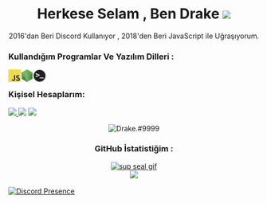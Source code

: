 <h1 align="center">Herkese Selam , Ben Drake <img src="https://media.giphy.com/media/hvRJCLFzcasrR4ia7z/giphy.gif" width="30px"></h1> <p align="center">
<p align="center">
2016'dan Beri Discord Kullanıyor , 2018'den Beri JavaScript ile Uğraşıyorum. <br>
</p>

### Kullandığım Programlar Ve Yazılım Dilleri :

<img align="left" src="https://raw.githubusercontent.com/github/explore/80688e429a7d4ef2fca1e82350fe8e3517d3494d/topics/javascript/javascript.png" width="25" height="25" />
<img align="left" src="https://raw.githubusercontent.com/github/explore/80688e429a7d4ef2fca1e82350fe8e3517d3494d/topics/nodejs/nodejs.png" width="25" height="25" />
<img align="left"  src="https://raw.githubusercontent.com/github/explore/80688e429a7d4ef2fca1e82350fe8e3517d3494d/topics/terminal/terminal.png" width="25" height="25" />
<br />
<h3>Kişisel Hesaplarım:</h3>
<p align="left">
<a href="https://discord.com/users/968081525671338034" target"blank_"><img src="https://img.shields.io/badge/discord%20-111111.svg?&style=for-the-badge&logo=discord&logoColor=white">
<a href="https://github.com/drakeexqw" target"blank_"><img src="https://img.shields.io/badge/GitHub%20-111111.svg?&style=for-the-badge&logo=github&logoColor=white"></a>
<a href="https://steamcommunity.com/profiles/76561199232865510" target"blank_"><img src="https://img.shields.io/badge/steam%20-111111.svg?&style=for-the-badge&logo=steam&logoColor=white"></a>
</p>
<p align="center"> <img src="https://komarev.com/ghpvc/?username=drakeexqw" alt="Drake.#9999" /> </p>

<h3 align="center">GitHub İstatistiğim :</h3>
<p align="center">
<a href="https://github.com/drakeexqw" target="_blank"><img alt="sup seal gif" src="https://github-readme-stats.vercel.app/api?username=drakeexqw&theme=dark&show_icons=true&count_private=true&hide_border=true" /></a><br>
<a href="https://github.com/drakeexqw" target="_blank"><img src="https://github-readme-stats.vercel.app/api/top-langs/?username=drakeexqw&theme=dark&count_private=true&show_icons=true&hide_border=true"/></a>
</p>

[![Discord Presence](https://lanyard.cnrad.dev/api/968081525671338034)](https://discord.com/users/968081525671338034)
